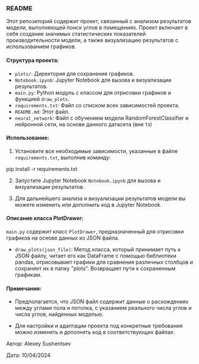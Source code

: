 ### README

Этот репозиторий содержит проект, связанный с анализом результатов модели, выполняющей поиск углов в помещениях. Проект включает в себя создание значимых статистических показателей производительности модели, а также визуализацию результатов с использованием графиков.

#### Структура проекта:

- `plots/`: Директория для сохранения графиков.
- `Notebook.ipynb`: Jupyter Notebook для вызова и визуализации результатов.
- `main.py`: Python модуль с классом для отрисовки графиков и функцией `draw_plots`.
- `requirements.txt`: Файл со списком всех зависимостей проекта.
- `README.md`: Этот файл.
- `neural_network`: Файл с обучением модели RandomForestClassifier и нейронной сети, на основе данного датасета (вне тз)
#### Использование:

1. Установите все необходимые зависимости, указанные в файле `requirements.txt`, выполнив команду:

pip install -r requirements.txt

2. Запустите Jupyter Notebook `Notebook.ipynb` для вызова и визуализации результатов.

3. Для дальнейшего анализа и визуализации результатов модели вы можете изменить или дополнить код в Jupyter Notebook.

#### Описание класса PlotDrawer:

`main.py` содержит класс `PlotDrawer`, предназначенный для отрисовки графиков на основе данных из JSON файла.

- `draw_plots(json_file)`: Метод класса, который принимает путь к JSON файлу, читает его как DataFrame с помощью библиотеки pandas, отрисовывает графики для сравнения различных столбцов и сохраняет их в папку "plots". Возвращает пути к сохраненным графикам.

#### Примечания:

- Предполагается, что JSON файл содержит данные о расхождениях между углами пола и потолка, с указанием реального числа углов и числа углов, найденных моделью.

- Для настройки и адаптации проекта под конкретные требования можно изменять и дополнять код в соответствующих файлах.


Автор: Alexey Sushentsev

Дата: 10/04/2024

###


